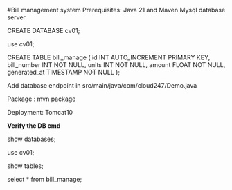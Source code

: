 #Bill management system
Prerequisites:
Java 21 and Maven
Mysql database server

CREATE DATABASE cv01;

use cv01;

CREATE TABLE bill_manage (
    id INT AUTO_INCREMENT PRIMARY KEY,
    bill_number INT NOT NULL,
    units INT NOT NULL,
    amount FLOAT NOT NULL,
    generated_at TIMESTAMP NOT NULL
);

Add database endpoint in src/main/java/com/cloud247/Demo.java

Package :
mvn package

Deployment:
Tomcat10

**Verify the DB cmd**

show databases;

use cv01;

show tables;

select * from bill_manage;
